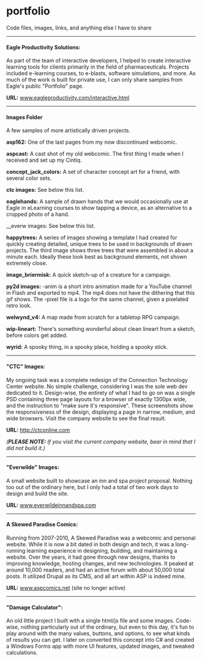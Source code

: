 # portfolio

Code files, images, links, and anything else I have to share

---

#### Eagle Productivity Solutions:
As part of the team of interactive developers, I helped to create interactive learning tools 
for clients primarily in the field of pharmaceuticals. Projects included e-learning courses, 
to e-blasts, software simulations, and more. As much of the work is built for private use, 
I can only share samples from Eagle's public "Portfolio" page. 

__URL:__ www.eagleproductivity.com/interactive.html

---

#### Images Folder ####
A few samples of more artistically driven projects.

__asp162:__ One of the last pages from my now discontinued webcomic.

__aspcast:__ A cast shot of my old webcomic.
The first thing I made when I received and set up my Cintiq.

__concept_jack_colors:__ A set of character concept art for a friend, with several color sets.

__ctc images:__ See below this list.

__eaglehands:__ A sample of drawn hands that we would occasionally use at Eagle
in eLearning courses to show tapping a device, as an alternative to a cropped photo of a hand.

__everw images: See below this list.

__happytrees:__ A series of images showing a template I had created for quickly creating detailed,
unique trees to be used in backgrounds of drawn projects. The third image shows three trees
that were assembled in about a minute each. Ideally these look best as background elements, not
shown extremely close.

__image_briermisk:__ A quick sketch-up of a creature for a campaign.

__py2d images:__ -anim is a short intro animation made for a YouTube channel in Flash and exported to mp4.
The mp4 does not have the dithering that this gif shows. The -pixel file is a logo for the same
channel, given a pixelated retro look.

__welwynd_v4:__ A map made from scratch for a tabletop RPG campaign.

__wip-lineart:__ There's something wonderful about clean lineart from a sketch,
before colors get added.

__wyrid:__ A spooky thing, in a spooky place, holding a spooky stick.

---

#### "CTC" Images:
My ongoing task was a complete redesign of the Connection Technology Center website. 
No simple challenge, considering I was the sole web dev dedicated to it. Design-wise, 
the entirety of what I had to go on was a single PSD containing three page layouts for a browser 
of exactly 1300px wide, and the instruction to "make sure it's responsive". 
These screenshots show the responsiveness of the design, 
displaying a page in narrow, medium, and wide browsers. Visit the company website to see the
final result.

__URL:__ http://ctconline.com

*(__PLEASE NOTE:__ If you visit the current company website, bear in mind that I did not build it.)*

---

#### "Everwilde" Images:
A small website built to showcase an inn and spa project proposal. 
Nothing too out of the ordinary here, but I only had a total of two work days to design and build the site. 

__URL:__ www.everwildeinnandspa.com

---

#### A Skewed Paradise Comics:
Running from 2007-2010, A Skewed Paradise was a webcomic and personal website. 
While it is now a bit dated in both design and tech, it was a long-running 
learning experience in designing, building, and maintaining a website. 
Over the years, it had gone through new designs, thanks to improving knowledge, 
hosting changes, and new technologies. It peaked at around 10,000 readers, 
and had an active forum with about 50,000 total posts. 
It utilized Drupal as its CMS, and all art within ASP is indeed mine.

__URL:__ www.aspcomics.net (site no longer active)

---

#### "Damage Calculator":
An old little project I built with a single html/js file and some images. 
Code-wise, nothing particularly out of the ordinary, but even to this day, 
it's fun to play around with the many values, buttons, and options, 
to see what kinds of results you can get. I later on converted this concept into C# 
and created a Windows Forms app with more UI features, updated images, and tweaked calculations.
